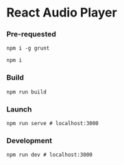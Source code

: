 # React Audio Player

### Pre-requested

```
npm i -g grunt

npm i
```

### Build

```
npm run build
```

### Launch

```
npm run serve # localhost:3000
```

### Development

```
npm run dev # localhost:3000
```
